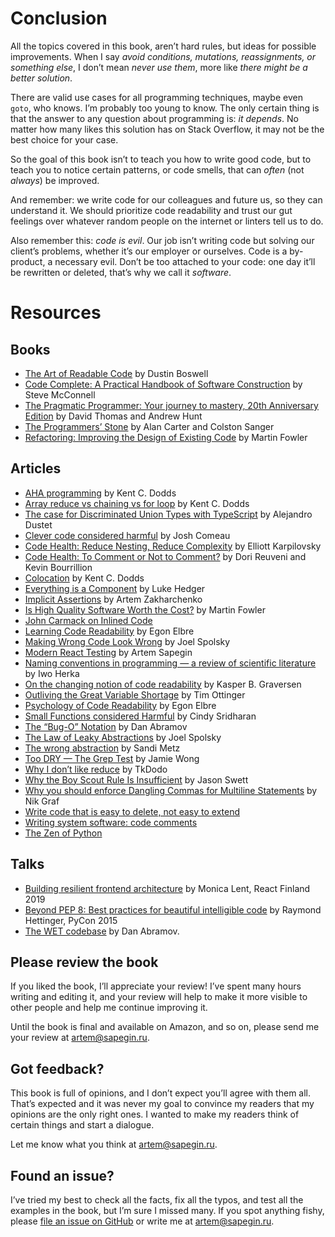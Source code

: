 # Conclusion

All the topics covered in this book, aren’t hard rules, but ideas for possible improvements. When I say _avoid conditions, mutations, reassignments, or something else_, I don’t mean _never use them_, more like _there might be a better solution_.

There are valid use cases for all programming techniques, maybe even `goto`, who knows. I’m probably too young to know. The only certain thing is that the answer to any question about programming is: _it depends_. No matter how many likes this solution has on Stack Overflow, it may not be the best choice for your case.

So the goal of this book isn’t to teach you how to write good code, but to teach you to notice certain patterns, or code smells, that can _often_ (not _always_) be improved.

And remember: we write code for our colleagues and future us, so they can understand it. We should prioritize code readability and trust our gut feelings over whatever random people on the internet or linters tell us to do.

Also remember this: _code is evil_. Our job isn’t writing code but solving our client’s problems, whether it’s our employer or ourselves. Code is a by-product, a necessary evil. Don’t be too attached to your code: one day it’ll be rewritten or deleted, that’s why we call it _software_.

<!-- cspell:disable -->

# Resources

## Books

- [The Art of Readable Code](https://www.amazon.com/gp/product/0596802293/) by Dustin Boswell
- [Code Complete: A Practical Handbook of Software Construction](https://www.amazon.com/Code-Complete-Practical-Handbook-Construction/dp/0735619670/) by Steve McConnell
- [The Pragmatic Programmer: Your journey to mastery, 20th Anniversary Edition](https://www.amazon.com/Pragmatic-Programmer-journey-mastery-Anniversary-ebook/dp/B07VRS84D1/) by David Thomas and Andrew Hunt
- [The Programmers’ Stone](https://www.datapacrat.com/Opinion/Reciprocality/r0/index.html) by Alan Carter and Colston Sanger
- [Refactoring: Improving the Design of Existing Code](https://www.amazon.com/Refactoring-Improving-Existing-Addison-Wesley-Signature/dp/0134757599) by Martin Fowler

## Articles

- [AHA programming](https://kentcdodds.com/blog/aha-programming) by Kent C. Dodds
- [Array reduce vs chaining vs for loop](https://kentcdodds.com/blog/array-reduce-vs-chaining-vs-for-loop) by Kent C. Dodds
- [The case for Discriminated Union Types with TypeScript](https://thoughtbot.com/blog/the-case-for-discriminated-union-types-with-typescript) by Alejandro Dustet
- [Clever code considered harmful](https://www.joshwcomeau.com/career/clever-code-considered-harmful/) by Josh Comeau
- [Code Health: Reduce Nesting, Reduce Complexity](https://testing.googleblog.com/2017/06/code-health-reduce-nesting-reduce.html?m=1) by Elliott Karpilovsky
- [Code Health: To Comment or Not to Comment?](https://testing.googleblog.com/2017/07/code-health-to-comment-or-not-to-comment.html?m=1) by Dori Reuveni and Kevin Bourrillion
- [Colocation](https://kentcdodds.com/blog/colocation) by Kent C. Dodds
- [Everything is a Component](https://medium.com/@level_out/everything-is-a-component-cf9f469ad981) by Luke Hedger
- [Implicit Assertions](https://www.epicweb.dev/implicit-assertions) by Artem Zakharchenko
- [Is High Quality Software Worth the Cost?](https://martinfowler.com/articles/is-quality-worth-cost.html) by Martin Fowler
- [John Carmack on Inlined Code](http://number-none.com/blow/blog/programming/2014/09/26/carmack-on-inlined-code.html)
- [Learning Code Readability](https://medium.com/@egonelbre/learning-code-readability-a80e311d3a20) by Egon Elbre
- [Making Wrong Code Look Wrong](https://www.joelonsoftware.com/2005/05/11/making-wrong-code-look-wrong/) by Joel Spolsky
- [Modern React Testing](https://sapegin.me/blog/react-testing-1-best-practices/) by Artem Sapegin
- [Naming conventions in programming — a review of scientific literature](https://makimo.com/blog/scientific-perspective-on-naming-in-programming/) by Iwo Herka
- [On the changing notion of code readability](https://github.com/kbilsted/CodeQualityAndReadability/blob/master/Articles/Readability/TheChangingNotionOfReadability.md) by Kasper B. Graversen
- [Outliving the Great Variable Shortage](https://www.rssing.com/noserver.html?a=4) by Tim Ottinger
- [Psychology of Code Readability](https://medium.com/@egonelbre/psychology-of-code-readability-d23b1ff1258a) by Egon Elbre
- [Small Functions considered Harmful](https://copyconstruct.medium.com/small-functions-considered-harmful-91035d316c29) by Cindy Sridharan
- [The “Bug-O” Notation](https://overreacted.io/the-bug-o-notation/) by Dan Abramov
- [The Law of Leaky Abstractions](https://www.joelonsoftware.com/2002/11/11/the-law-of-leaky-abstractions/) by Joel Spolsky
- [The wrong abstraction](https://sandimetz.com/blog/2016/1/20/the-wrong-abstraction) by Sandi Metz
- [Too DRY — The Grep Test](https://jamie-wong.com/2013/07/12/grep-test/) by Jamie Wong
- [Why I don’t like reduce](https://tkdodo.eu/blog/why-i-dont-like-reduce) by TkDodo
- [Why the Boy Scout Rule Is Insufficient](https://www.codewithjason.com/boy-scout-rule-insufficient/) by Jason Swett
- [Why you should enforce Dangling Commas for Multiline Statements](https://medium.com/@nikgraf/why-you-should-enforce-dangling-commas-for-multiline-statements-d034c98e36f8) by Nik Graf
- [Write code that is easy to delete, not easy to extend](https://programmingisterrible.com/post/139222674273/write-code-that-is-easy-to-delete-not-easy-to)
- [Writing system software: code comments](http://antirez.com/news/124)
- [The Zen of Python](https://peps.python.org/pep-0020/)

## Talks

- [Building resilient frontend architecture](https://www.youtube.com/watch?v=brMZLmZ1HR0) by Monica Lent, React Finland 2019
- [Beyond PEP 8: Best practices for beautiful intelligible code](https://www.youtube.com/watch?v=wf-BqAjZb8M) by Raymond Hettinger, PyCon 2015
- [The WET codebase](https://overreacted.io/the-wet-codebase/) by Dan Abramov.

<!-- cspell:enable -->

## Please review the book

If you liked the book, I’ll appreciate your review! I’ve spent many hours writing and editing it, and your review will help to make it more visible to other people and help me continue improving it.

Until the book is final and available on Amazon, and so on, please send me your review at [artem@sapegin.ru](mailto:artem@sapegin.ru).

## Got feedback?

This book is full of opinions, and I don’t expect you’ll agree with them all. That’s expected and it was never my goal to convince my readers that my opinions are the only right ones. I wanted to make my readers think of certain things and start a dialogue.

Let me know what you think at [artem@sapegin.ru](mailto:artem@sapegin.ru).

## Found an issue?

I’ve tried my best to check all the facts, fix all the typos, and test all the examples in the book, but I’m sure I missed many. If you spot anything fishy, please [file an issue on GitHub](https://github.com/sapegin/washingcode-book/issues) or write me at [artem@sapegin.ru](mailto:artem@sapegin.ru).
